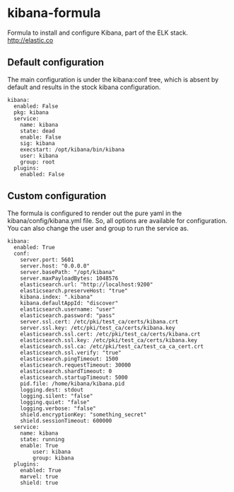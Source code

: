 # kibana-formula

Formula to install and configure Kibana, part of the ELK stack. http://elastic.co

## Default configuration
The main configuration is under the kibana:conf tree, which is absent by default and results in the stock kibana configuration.
```
kibana:
  enabled: False
  pkg: kibana
  service:
    name: kibana
    state: dead
    enable: False
    sig: kibana
    execstart: /opt/kibana/bin/kibana
    user: kibana
    group: root
  plugins:
    enabled: False
```
## Custom configuration
The formula is configured to render out the pure yaml in the kibana/config/kibana.yml file. So, all options are available for configuration. You can also change the user and group to run the service as.
```
kibana:
  enabled: True
  conf:
    server.port: 5601
    server.host: "0.0.0.0"
    server.basePath: "/opt/kibana"
    server.maxPayloadBytes: 1048576
    elasticsearch.url: "http://localhost:9200"
    elasticsearch.preserveHost: "true"
    kibana.index: ".kibana"
    kibana.defaultAppId: "discover"
    elasticsearch.username: "user"
    elasticsearch.password: "pass"
    server.ssl.cert: /etc/pki/test_ca/certs/kibana.crt
    server.ssl.key: /etc/pki/test_ca/certs/kibana.key
    elasticsearch.ssl.cert: /etc/pki/test_ca/certs/kibana.crt
    elasticsearch.ssl.key: /etc/pki/test_ca/certs/kibana.key
    elasticsearch.ssl.ca: /etc/pki/test_ca/test_ca_ca_cert.crt
    elasticsearch.ssl.verify: "true"
    elasticsearch.pingTimeout: 1500
    elasticsearch.requestTimeout: 30000
    elasticsearch.shardTimeout: 0
    elasticsearch.startupTimeout: 5000
    pid.file: /home/kibana/kibana.pid
    logging.dest: stdout
    logging.silent: "false"
    logging.quiet: "false"
    logging.verbose: "false"
    shield.encryptionKey: "something_secret"
    shield.sessionTimeout: 600000
  service:
    name: kibana
    state: running
    enable: True
		user: kibana
		group: kibana
  plugins:
    enabled: True
    marvel: true
    shield: true
```